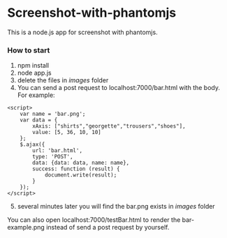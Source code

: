# Screenshot-with-phantomjs
This is a node.js app for screenshot with phantomjs.

### How to start
1. npm install
2. node app.js
3. delete the files in *images* folder
4. You can send a post request to localhost:7000/bar.html with the body. For example:
```
<script>
    var name = 'bar.png';
    var data = {
        xAxis: ["shirts","georgette","trousers","shoes"],
        value: [5, 36, 10, 10]
    };
    $.ajax({
        url: 'bar.html',
        type: 'POST',
        data: {data: data, name: name},
        success: function (result) {
            document.write(result);
        }
    });
</script>
```
5. several minutes later you will find the bar.png exists in *images* folder

You can also open localhost:7000/testBar.html to render the bar-example.png instead of send a post request by yourself.

